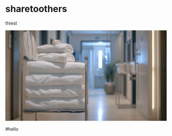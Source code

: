 # sharetoothers

thiest

  ![ABC](https://github.com/gundluru-abdul/sharetoothers/blob/main/Image_7.jpg)

  #hello
